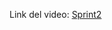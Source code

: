 Link del video: [Sprint2](https://unipe-my.sharepoint.com/:v:/g/personal/jharvy_cadillo_t_uni_pe/ESahDu_k7FZDhrTxGCpStx4BHW1i8TKFDSxflw4oAxALiQ?nav=eyJyZWZlcnJhbEluZm8iOnsicmVmZXJyYWxBcHAiOiJPbmVEcml2ZUZvckJ1c2luZXNzIiwicmVmZXJyYWxBcHBQbGF0Zm9ybSI6IldlYiIsInJlZmVycmFsTW9kZSI6InZpZXciLCJyZWZlcnJhbFZpZXciOiJNeUZpbGVzTGlua0NvcHkifX0&e=oVMy1t)